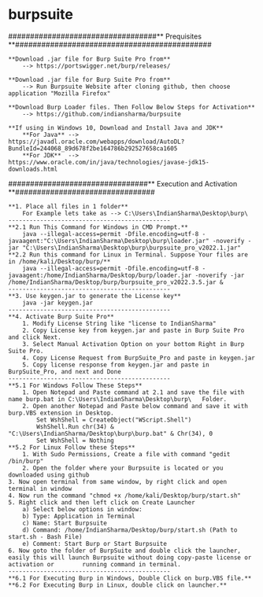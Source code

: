 # burpsuite
##################################** Prequisites **#############################################

	**Download .jar file for Burp Suite Pro from**
		--> https://portswigger.net/burp/releases/

	**Download .jar file for Burp Suite Pro from**
		--> Run Burpsuite Website after cloning github, then choose application "Mozilla Firefox"
		
	**Download Burp Loader files. Then Follow Below Steps for Activation**
		--> https://github.com/indiansharma/burpsuite
		
	**If using in Windows 10, Download and Install Java and JDK**
		**For Java** --> https://javadl.oracle.com/webapps/download/AutoDL?BundleId=244068_89d678f2be164786b292527658ca1605
		**For JDK**  --> https://www.oracle.com/in/java/technologies/javase-jdk15-downloads.html

################################** Execution and Activation **################################
	
	**1. Place all files in 1 folder**
		For Example lets take as --> C:\Users\IndianSharma\Desktop\burp\
	----------------------------------------------
	**2.1 Run This Command for Windows in CMD Prompt.**
		java --illegal-access=permit -Dfile.encoding=utf-8 -javaagent:"C:\Users\IndianSharma\Desktop\burp\loader.jar" -noverify -jar "C:\Users\IndianSharma\Desktop\burp\burpsuite_pro_v2022.1.jar"
	**2.2 Run this command for Linux in Terminal. Suppose Your files are in /home/kali/Desktop/burp/**
		java --illegal-access=permit -Dfile.encoding=utf-8 -javaagent:/home/IndianSharma/Desktop/burp/loader.jar -noverify -jar /home/IndianSharma/Desktop/burp/burpsuite_pro_v2022.3.5.jar &
	----------------------------------------------
	**3. Use keygen.jar to generate the License key**
		java -jar keygen.jar
	----------------------------------------------
	**4. Activate Burp Suite Pro**
		1. Modify License String like "license to IndianSharma"
		2. Copy License key from keygen.jar and paste in Burp Suite Pro and click Next.
		3. Select Manual Activation Option on your bottom Right in Burp Suite Pro.
		4. Copy License Request from BurpSuite_Pro and paste in keygen.jar
		5. Copy license response from keygen.jar and paste in BurpSuite_Pro, and next and Done
	----------------------------------------------
	**5.1 For Windows Follow These Steps**
		1. Open Notepad and Paste command at 2.1 and save the file with name burp.bat in C:\Users\IndianSharma\Desktop\burp\   Folder.
		2. Open another Notepad and Paste below command and save it with burp.VBS extension in Desktop.
			Set WshShell = CreateObject("WScript.Shell")
			WshShell.Run chr(34) & "C:\Users\IndianSharma/Desktop\burp\burp.bat" & Chr(34), 0
			Set WshShell = Nothing
	**5.2 For Linux Follow these Steps**
		1. With Sudo Permissions, Create a file with command "gedit /bin/burp"
		2. Open the folder where your Burpsuite is located or you downloaded using github
    3. Now open terminal from same window, by right click and open terminal in window
    4. Now run the command "chmod +x /home/kali/Desktop/burp/start.sh"
    5. Right click and then left click on Create Launcher
        a) Select below options in window:
        b) Type: Application in Terminal
        c) Name: Start Burpsuite
        d) Command: /home/IndianSharma/Desktop/burp/start.sh (Path to start.sh - Bash File)
        e) Comment: Start Burp or Start Burpsuite
    6. Now goto the folder of BurpSuite and double click the launcher, easily this will launch Burpsuite without doing copy-paste license or activation or        running command in terminal.
	----------------------------------------------
	**6.1 For Executing Burp in Windows, Double Click on burp.VBS file.**
	**6.2 For Executing Burp in Linux, double click on launcher.**
